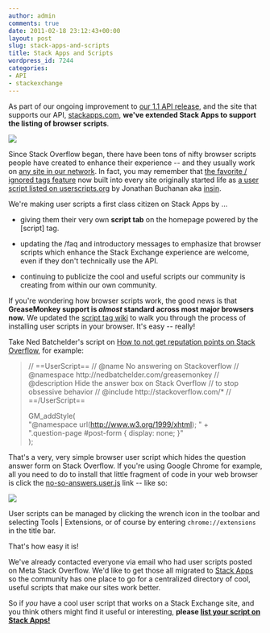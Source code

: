 ```yaml
---
author: admin
comments: true
date: 2011-02-18 23:12:43+00:00
layout: post
slug: stack-apps-and-scripts
title: Stack Apps and Scripts
wordpress_id: 7244
categories:
- API
- stackexchange
---
```


As part of our ongoing improvement to [our 1.1 API release](http://blog.stackoverflow.com/2011/02/stack-exchange-api-1-1-and-improved-app-gallery/), and the site that supports our API, [stackapps.com](http://stackapps.com), **we've extended Stack Apps to support the listing of browser scripts**.

[![](http://blog.stackoverflow.com/wp-content/uploads/stackapps-scripts.png)](http://stackapps.com/?tab=scripts)

Since Stack Overflow began, there have been tons of nifty browser scripts people have created to enhance their experience -- and they usually work on [any site in our network](http://stackexchange.com/sites). In fact, you may remember that [the favorite / ignored tags feature](http://blog.stackoverflow.com/2008/10/expressing-your-tag-preferences/) now built into every site originally started life as [a user script listed on userscripts.org](http://userscripts.org/tags/stackoverflow) by Jonathan Buchanan aka [insin](http://stackoverflow.com/users/6760/insin).

We're making user scripts a first class citizen on Stack Apps by …



  * giving them their very own **script tab** on the homepage powered by the [script] tag.

  * updating the /faq and introductory messages to emphasize that browser scripts which enhance the Stack Exchange experience are welcome, even if they don't technically use the API.

  * continuing to publicize the cool and useful scripts our community is creating from within our own community.

If you're wondering how browser scripts work, the good news is that 
**GreaseMonkey support is _almost_ standard across most major browsers now.** We updated the [script tag wiki](http://stackapps.com/tags/script/info) to walk you through the process of installing user scripts in your browser. It's easy -- really!

Take Ned Batchelder's script on [How to not get reputation points on Stack Overflow](http://nedbatchelder.com/blog/201102/how_to_not_get_reputation_points_on_stack_overflow.html), for example: 



<blockquote>// ==UserScript==  
// @name No answering on Stackoverflow  
// @namespace http://nedbatchelder.com/greasemonkey  
// @description Hide the answer box on Stack Overflow   
// to stop obsessive behavior  
// @include http://stackoverflow.com/*  
// ==/UserScript==  
  
GM_addStyle(  
"@namespace url(http://www.w3.org/1999/xhtml); " +  
".question-page #post-form { display: none; }"  
);  
</blockquote>



That's a very, very simple browser user script which hides the question answer form on Stack Overflow. If you're using Google Chrome for example, all you need to do to install that little fragment of code in your web browser is click the [no-so-answers.user.js](http://nedbatchelder.com/code/misc/no_so_answers.user.js) link -- like so:

 ![](http://blog.stackoverflow.com/wp-content/uploads/chrome-install-user-scripts.png)

User scripts can be managed by clicking the wrench icon in the toolbar and selecting Tools | Extensions, or of course by entering `chrome://extensions` in the title bar.

That's how easy it is!

We've already contacted everyone via email who had user scripts posted on Meta Stack Overflow. We'd like to get those all migrated to [Stack Apps](http://stackapps.com/?tab=scripts) so the community has one place to go for a centralized directory of cool, useful scripts that make our sites work better.

So if _you_ have a cool user script that works on a Stack Exchange site, and you think others might find it useful or interesting, **please [list your script on Stack Apps!](http://stackapps.com/questions/ask?tags=script)**
